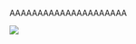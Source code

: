 AAAAAAAAAAAAAAAAAAAAA

![](https://komarev.com/ghpvc/?username=your-github-username&label=ˏˋ°•*⁀➷+&color=ff719b)
